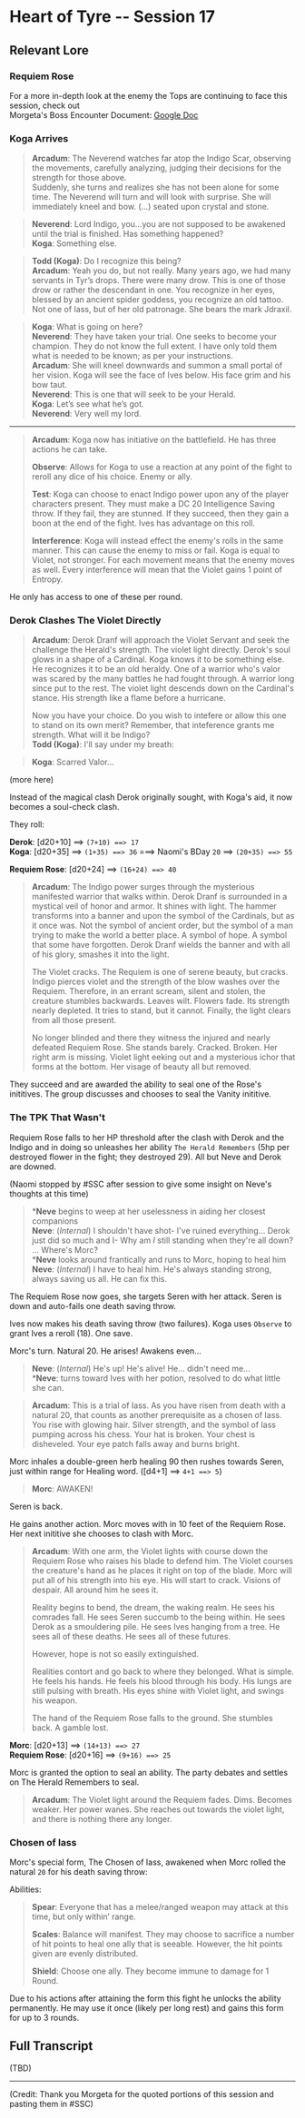 # Heart of Tyre -- Session 17

## Relevant Lore

### Requiem Rose

For a more in-depth look at the enemy the Tops are continuing to face this session, check out<br> 
Morgeta's Boss Encounter Document: [Google Doc](https://docs.google.com/document/d/15Myv7HetvnoUOafmefFh12pX2FGuIRqV8yYnhhHm7Yc/edit?usp=sharing)

### Koga Arrives

> **Arcadum**: The Neverend watches far atop the Indigo Scar, observing the movements, carefully analyzing, judging their decisions for the strength for those above.<br>
Suddenly, she turns and realizes she has not been alone for some time. The Neverend will turn and will look with surprise. She will immediately kneel and bow. (...) seated upon crystal and stone.

> **Neverend**: Lord Indigo, you...you are not supposed to be awakened until the trial is finished. Has something happened?<br>
**Koga**: Something else.

> **Todd (Koga)**: Do I recognize this being?<br>
> **Arcadum**: Yeah you do, but not really. Many years ago, we had many servants in Tyr’s drops. There were many drow. This is one of those drow or rather the descendant in one. You recognize in her eyes, blessed by an ancient spider goddess, you recognize an old tattoo. Not one of Iass, but of her old patronage. She bears the mark Jdraxil.

> **Koga**: What is going on here?<br>
**Neverend**: They have taken your trial. One seeks to become your champion. They do not know the full extent. I have only told them what is needed to be known; as per your instructions.<br>
**Arcadum**: She will kneel downwards and summon a small portal of her vision. Koga will see the face of Ives below. His face grim and his bow taut.<br>
**Neverend**: This is one that will seek to be your Herald.<br>
**Koga**: Let’s see what he’s got.<br>
**Neverend**: Very well my lord.

---

> **Arcadum**: Koga now has initiative on the battlefield. He has three actions he can take.
>
> **Observe**: Allows for Koga to use a reaction at any point of the fight to reroll any dice of his choice. Enemy or ally.
>
> **Test**: Koga can choose to enact Indigo power upon any of the player characters present. They must make a DC 20 Intelligence Saving throw. If they fail, they are stunned. If they succeed, then they gain a boon at the end of the fight. Ives has advantage on this roll.
> 
> **Interference**: Koga will instead effect the enemy's rolls in the same manner. This can cause the enemy to miss or fail. Koga is equal to Violet, not stronger. For each movement means that the enemy moves as well. Every interference will mean that the Violet gains 1 point of Entropy.

He only has access to one of these per round.

### Derok Clashes The Violet Directly

> **Arcadum**: Derok Dranf will approach the Violet Servant and seek the challenge the Herald's strength. The violet light directly. Derok's soul glows in a shape of a Cardinal. Koga knows it to be something else. He recognizes it to be an old heraldy. One of a warrior who's valor was scared by the many battles he had fought through. A warrior long since put to the rest. The violet light descends down on the Cardinal's stance. His strength like a flame before a hurricane. 
>
> Now you have your choice. Do you wish to intefere or allow this one to stand on its own merit? Remember, that inteference grants me strength. What will it be Indigo?<br>
**Todd (Koga)**: I'll say under my breath:

> **Koga**: Scarred Valor...

(more here)

Instead of the magical clash Derok originally sought, with Koga's aid, it now becomes a soul-check clash.

They roll:

**Derok**: [d20+10] ==> `(7+10) ==> 17`<br>
**Koga**: [d20+35] ==> `(1+35) ==> 36` ===> Naomi's BDay `20` ==> `(20+35) ==> 55`

**Requiem Rose**: [d20+24] ==> `(16+24) ==> 40`

> **Arcadum**: The Indigo power surges through the mysterious manifested warrior that walks within. Derok Dranf is surrounded in a mystical veil of honor and armor. It shines with light. The hammer transforms into a banner and upon the symbol of the Cardinals, but as it once was. Not the symbol of ancient order, but the symbol of a man trying to make the world a better place. A symbol of hope. A symbol that some have forgotten. Derok Dranf wields the banner and with all of his glory, smashes it into the light.
>
> The Violet cracks. The Requiem is one of serene beauty, but cracks. Indigo pierces violet and the strength of the blow washes over the Requiem. Therefore, in an errant scream, silent and stolen, the creature stumbles backwards. Leaves wilt. Flowers fade. Its strength nearly depleted. It tries to stand, but it cannot. Finally, the light clears from all those present.
>
> No longer blinded and there they witness the injured and nearly defeated Requiem Rose. She stands barely. Cracked. Broken. Her right arm is missing. Violet light eeking out and a mysterious ichor that forms at the bottom. Her visage of beauty all but removed.

They succeed and are awarded the ability to seal one of the Rose's inititives. The group discusses and chooses to seal the Vanity inititive.

### The TPK That Wasn't

Requiem Rose falls to her HP threshold after the clash with Derok and the Indigo and in doing so unleashes her ability `The Herald Remembers` (5hp per destroyed flower in the fight; they destroyed 29). All but Neve and Derok are downed.

(Naomi stopped by #SSC after session to give some insight on Neve's thoughts at this time)
> ***Neve** begins to weep at her uselessness in aiding her closest companions<br>
**Neve**: (*Internal*) I shouldn't have shot- I've ruined everything... Derok just did so much and I- Why am *I* still standing when they're all down? ... Where's Morc?<br>
***Neve** looks around frantically and runs to Morc, hoping to heal him<br>
**Neve**: (*Internal*) I have to heal him. He's always standing strong, always saving us all. He can fix this.

The Requiem Rose now goes, she targets Seren with her attack. Seren is down and auto-fails one death saving throw.

Ives now makes his death saving throw (two failures). Koga uses `Observe` to grant Ives a reroll (18). One save.

Morc's turn. Natural 20. He arises! Awakens even...

> **Neve**: (*Internal*) He's up! He's alive! He... didn't need me...<br>
***Neve**: turns toward Ives with her potion, resolved to do what little she can.

> **Arcadum**: This is a trial of Iass. As you have risen from death with a natural 20, that counts as another prerequisite as a chosen of Iass. You rise with glowing hair. Silver strength, and the symbol of Iass pumping across his chess. Your hat is broken. Your chest is disheveled. Your eye patch falls away and burns bright.

Morc inhales a double-green herb healing 90 then rushes towards Seren, just within range for Healing word. ([d4+1] ==> `4+1 ==> 5`)

> **Morc**: AWAKEN!

Seren is back.

He gains another action. Morc moves with in 10 feet of the Requiem Rose. Her next inititive she chooses to clash with Morc.

> **Arcadum**: With one arm, the Violet lights with course down the Requiem Rose who raises his blade to defend him. The Violet courses the creature's hand as he places it right on top of the blade. Morc will put all of his strength into his eye. His will start to crack. Visions of despair. All around him he sees it.
>
> Reality begins to bend, the dream, the waking realm. He sees his comrades fall. He sees Seren succumb to the being within. He sees Derok as a smouldering pile. He sees Ives hanging from a tree. He sees all of these deaths. He sees all of these futures.
>
> However, hope is not so easily extinguished.
>
> Realities contort and go back to where they belonged. What is simple. He feels his hands. He feels his blood through his body. His lungs are still pulsing with breath. His eyes shine with Violet light, and swings his weapon.
>
> The hand of the Requiem Rose falls to the ground. She stumbles back. A gamble lost.

**Morc**: [d20+13] ==> `(14+13) ==> 27`<br>
**Requiem Rose**: [d20+16] ==> `(9+16) ==> 25`

Morc is granted the option to seal an ability. The party debates and settles on The Herald Remembers to seal.

> **Arcadum**: The Violet light around the Requiem fades. Dims. Becomes weaker. Her power wanes. She reaches out towards the violet light, and there is nothing there any longer.

### Chosen of Iass

Morc's special form, The Chosen of Iass, awakened when Morc rolled the natural `20` for his death saving throw:

Abilities:<br>
> **Spear**: Everyone that has a melee/ranged weapon may attack at this time, but only within’ range.
>
>**Scales**: Balance will manifest. They may choose to sacrifice a number of hit points to heal one ally that is seeable. However, the hit points given are evenly distributed.
>
>**Shield**: Choose one ally. They become immune to damage for 1 Round.

Due to his actions after attaining the form this fight he unlocks the ability permanently. He may use it once (likely per long rest) and gains this form for up to 3 rounds.

## Full Transcript

(TBD)

---

(Credit: Thank you Morgeta for the quoted portions of this session and pasting them in #SSC)

